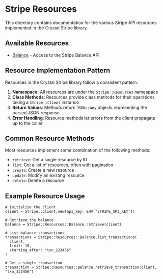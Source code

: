 # Stripe Resources

This directory contains documentation for the various Stripe API resources implemented in the Crystal Stripe library.

## Available Resources

- [Balance](balance.md) - Access to the Stripe Balance API

## Resource Implementation Pattern

Resources in the Crystal Stripe library follow a consistent pattern:

1. **Namespace**: All resources are under the `Stripe::Resources` namespace
2. **Class Methods**: Resources provide class methods for their operations, taking a `Stripe::Client` instance
3. **Return Values**: Methods return `JSON::Any` objects representing the parsed JSON response
4. **Error Handling**: Resource methods let errors from the client propagate up to the caller

## Common Resource Methods

Most resources implement some combination of the following methods:

- `retrieve`: Get a single resource by ID
- `list`: Get a list of resources, often with pagination
- `create`: Create a new resource
- `update`: Modify an existing resource
- `delete`: Delete a resource

## Example Resource Usage

```crystal
# Initialize the client
client = Stripe::Client.new(api_key: ENV["STRIPE_API_KEY"])

# Retrieve the balance
balance = Stripe::Resources::Balance.retrieve(client)

# List balance transactions
transactions = Stripe::Resources::Balance.list_transactions(
  client,
  limit: 10,
  starting_after: "txn_123456"
)

# Get a single transaction
transaction = Stripe::Resources::Balance.retrieve_transaction(client, "txn_123456")
```
